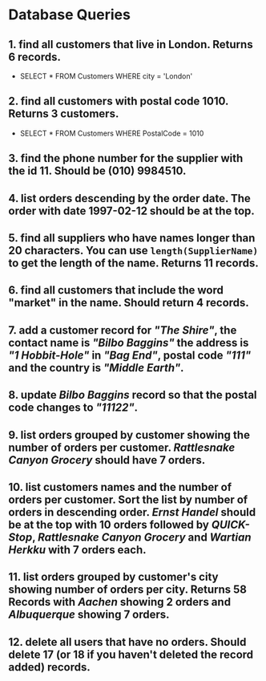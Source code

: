 # Database Queries

## 1. find all customers that live in London. Returns 6 records.

- SELECT \* FROM Customers WHERE city = 'London'

## 2. find all customers with postal code 1010. Returns 3 customers.

- SELECT \* FROM Customers WHERE PostalCode = 1010

## 3. find the phone number for the supplier with the id 11. Should be (010) 9984510.

## 4. list orders descending by the order date. The order with date 1997-02-12 should be at the top.

## 5. find all suppliers who have names longer than 20 characters. You can use `length(SupplierName)` to get the length of the name. Returns 11 records.

## 6. find all customers that include the word "market" in the name. Should return 4 records.

## 7. add a customer record for _"The Shire"_, the contact name is _"Bilbo Baggins"_ the address is _"1 Hobbit-Hole"_ in _"Bag End"_, postal code _"111"_ and the country is _"Middle Earth"_.

## 8. update _Bilbo Baggins_ record so that the postal code changes to _"11122"_.

## 9. list orders grouped by customer showing the number of orders per customer. _Rattlesnake Canyon Grocery_ should have 7 orders.

## 10. list customers names and the number of orders per customer. Sort the list by number of orders in descending order. _Ernst Handel_ should be at the top with 10 orders followed by _QUICK-Stop_, _Rattlesnake Canyon Grocery_ and _Wartian Herkku_ with 7 orders each.

## 11. list orders grouped by customer's city showing number of orders per city. Returns 58 Records with _Aachen_ showing 2 orders and _Albuquerque_ showing 7 orders.

## 12. delete all users that have no orders. Should delete 17 (or 18 if you haven't deleted the record added) records.
